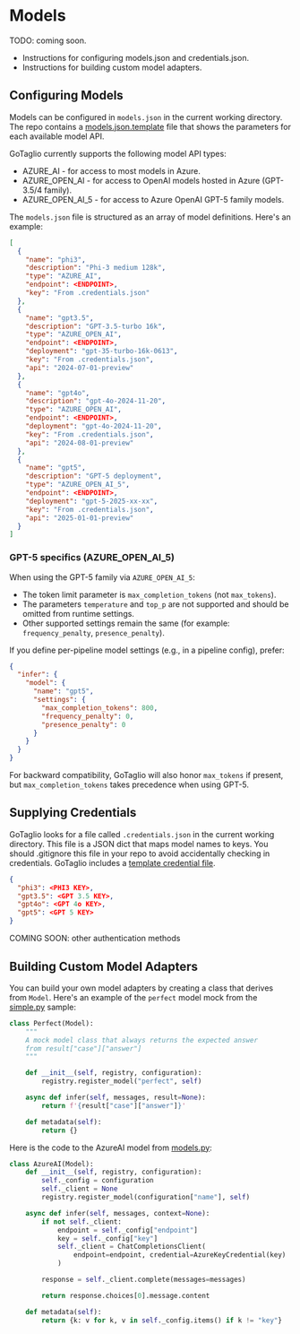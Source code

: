 # Models

TODO: coming soon. 

* Instructions for configuring models.json and credentials.json.
* Instructions for building custom model adapters.

## Configuring Models

Models can be configured in `models.json` in the current working directory. The repo contains a [models.json.template](../models.json.template) file that shows the parameters for each available model API.

GoTaglio currently supports the following model API types:
* AZURE_AI - for access to most models in Azure.
* AZURE_OPEN_AI - for access to OpenAI models hosted in Azure (GPT-3.5/4 family).
* AZURE_OPEN_AI_5 - for access to Azure OpenAI GPT-5 family models.

The `models.json` file is structured as an array of model definitions. Here's an example:

~~~json
[
  {
    "name": "phi3",
    "description": "Phi-3 medium 128k",
    "type": "AZURE_AI",
    "endpoint": <ENDPOINT>,
    "key": "From .credentials.json"
  },
  {
    "name": "gpt3.5",
    "description": "GPT-3.5-turbo 16k",
    "type": "AZURE_OPEN_AI",
    "endpoint": <ENDPOINT>,
    "deployment": "gpt-35-turbo-16k-0613",
    "key": "From .credentials.json",
    "api": "2024-07-01-preview"
  },
  {
    "name": "gpt4o",
    "description": "gpt-4o-2024-11-20",
    "type": "AZURE_OPEN_AI",
    "endpoint": <ENDPOINT>,
    "deployment": "gpt-4o-2024-11-20",
    "key": "From .credentials.json",
    "api": "2024-08-01-preview"
  },
  {
    "name": "gpt5",
    "description": "GPT-5 deployment",
    "type": "AZURE_OPEN_AI_5",
    "endpoint": <ENDPOINT>,
    "deployment": "gpt-5-2025-xx-xx",
    "key": "From .credentials.json",
    "api": "2025-01-01-preview"
  }
]
~~~

### GPT-5 specifics (AZURE_OPEN_AI_5)

When using the GPT-5 family via `AZURE_OPEN_AI_5`:
* The token limit parameter is `max_completion_tokens` (not `max_tokens`).
* The parameters `temperature` and `top_p` are not supported and should be omitted from runtime settings.
* Other supported settings remain the same (for example: `frequency_penalty`, `presence_penalty`).

If you define per-pipeline model settings (e.g., in a pipeline config), prefer:

~~~json
{
  "infer": {
    "model": {
      "name": "gpt5",
      "settings": {
        "max_completion_tokens": 800,
        "frequency_penalty": 0,
        "presence_penalty": 0
      }
    }
  }
}
~~~

For backward compatibility, GoTaglio will also honor `max_tokens` if present, but `max_completion_tokens` takes precedence when using GPT-5.

## Supplying Credentials

GoTaglio looks for a file called `.credentials.json` in the current working directory. This file is a JSON dict that maps model names to keys. You should .gitignore this file in your repo to avoid accidentally checking in credentials. GoTaglio includes a [template credential file](../.credentials.json.template).

~~~json
{
  "phi3": <PHI3 KEY>,
  "gpt3.5": <GPT 3.5 KEY>,
  "gpt4o": <GPT 4o KEY>,
  "gpt5": <GPT 5 KEY>
}
~~~

COMING SOON: other authentication methods

## Building Custom Model Adapters

You can build your own model adapters by creating a class that derives from `Model`. Here's an example of the `perfect` model mock from the [simple.py](../samples/simple/simple.py) sample:

~~~python
class Perfect(Model):
    """
    A mock model class that always returns the expected answer
    from result["case"]["answer"]
    """

    def __init__(self, registry, configuration):
        registry.register_model("perfect", self)

    async def infer(self, messages, result=None):
        return f'{result["case"]["answer"]}'

    def metadata(self):
        return {}
~~~

Here is the code to the AzureAI model from [models.py](../gotaglio/models.py):

~~~python
class AzureAI(Model):
    def __init__(self, registry, configuration):
        self._config = configuration
        self._client = None
        registry.register_model(configuration["name"], self)

    async def infer(self, messages, context=None):
        if not self._client:
            endpoint = self._config["endpoint"]
            key = self._config["key"]
            self._client = ChatCompletionsClient(
                endpoint=endpoint, credential=AzureKeyCredential(key)
            )

        response = self._client.complete(messages=messages)

        return response.choices[0].message.content

    def metadata(self):
        return {k: v for k, v in self._config.items() if k != "key"}
~~~

